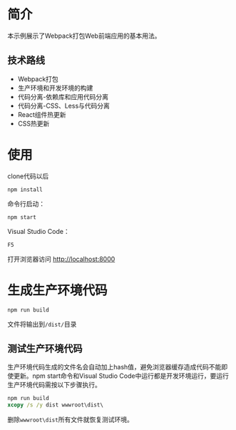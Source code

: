 # 简介
本示例展示了Webpack打包Web前端应用的基本用法。

## 技术路线
* Webpack打包
* 生产环境和开发环境的构建
* 代码分离-依赖库和应用代码分离
* 代码分离-CSS、Less与代码分离
* React组件热更新
* CSS热更新

# 使用

clone代码以后  
```
npm install
```

命令行启动：
```
npm start
```

Visual Studio Code：
```
F5
```

打开浏览器访问 [http://localhost:8000]()

# 生成生产环境代码

```
npm run build
```
文件将输出到`/dist/`目录

## 测试生产环境代码
生产环境代码生成的文件名会自动加上hash值，避免浏览器缓存造成代码不能即使更新。npm start命令和Visual Studio Code中运行都是开发环境运行，要运行生产环境代码需按以下步骤执行。

```cmd
npm run build
xcopy /s /y dist wwwroot\dist\
```
删除`wwwroot\dist`所有文件就恢复测试环境。
